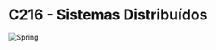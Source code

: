 # C216 - Sistemas Distribuídos

![Spring](https://img.shields.io/badge/spring-%236DB33F.svg?style=for-the-badge&logo=spring&logoColor=white)
